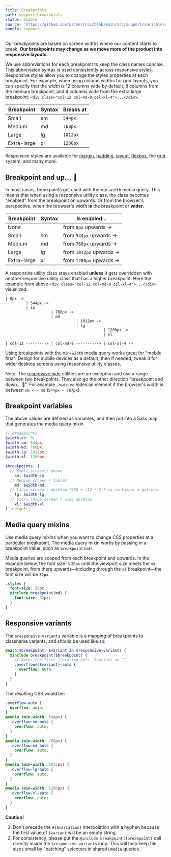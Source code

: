 ```yaml
---
title: Breakpoints
path: support/breakpoints
status: Stable
source: 'https://github.com/primer/css/blob/main/src/support/variables/layout.scss'
bundle: support
---
```


Our breakpoints are based on screen widths where our content starts to break. **Our breakpoints may change as we move more of the product into responsive layouts.**

We use abbreviations for each breakpoint to keep the class names concise. This abbreviated syntax is used consistently across responsive styles. Responsive styles allow you to change the styles properties at each breakpoint. For example, when using column widths for grid layouts, you can specify that the width is 12 columns wide by default, 8 columns from the medium breakpoint, and 4 columns wide from the extra large breakpoint: `<div class="col-12 col-md-8 col-xl-4">...</div>`.

| Breakpoint  | Syntax | Breaks at |
| ----------- | ------ | ----------|
| Small       | sm     | `544px`   |
| Medium      | md     | `768px`   |
| Large       | lg     | `1012px`  |
| Extra-large | xl     | `1280px`  |

Responsive styles are available for [margin](/utilities/margin#responsive-margins), [padding](/utilities/padding#responsive-padding), [layout](/utilities/layout), [flexbox](/utilities/flexbox#responsive-flex-utilities), the [grid](/utilities/grid#responsive-grids) system, and many more.

## Breakpoint and up... 🛫

In most cases, breakpoints get used with the `min-width` media query. This means that when using a responsive utility class, the class becomes "enabled" from the breakpoint on upwards. Or from the browser's perspective, when the browser's width **is** the breakpoint or **wider**.

| Breakpoint  | Syntax | Is enabled...            |
| ----------- | ------ | -------------------------|
| None        |        | from `0px` upwards ->    |
| Small       | sm     | from `544px` upwards ->  |
| Medium      | md     | from `768px` upwards ->  |
| Large       | lg     | from `1012px` upwards -> |
| Extra-large | xl     | from `1280px` upwards -> |

A responsive utility class stays enabled **unless** it gets overridden with another responsive utility class that has a higher breakpoint. Here the example from above `<div class="col-12 col-md-8 col-xl-4">...</div>` visualized:

```
| 0px ->
         | 544px ->
         | sm
                    | 768px ->
                    | md
                               | 1012px ->
                               | lg
                                           | 1280px ->
                                           | xl

| col-12 ---------> | col-md-8 ----------> | col-xl-4 ->
```

Using breakpoints with the `min-width` media query works great for "mobile first". Design for mobile devices as a default, then if needed, tweak it for wider desktop screens using responsive utility classes.

Note: The [responsive hide](/utilities/layout#responsive-hide) utilities are an exception and use a range between two breakpoints. They also go the other direction "breakpoint and down... 🛬". For example `.hide-md` hides an element if the browser's width is between `sm <-> md` (`544px - 767px`).

## Breakpoint variables

The above values are defined as variables, and then put into a Sass map that generates the media query mixin.

```scss
// breakpoints
$width-xs: 0;
$width-sm: 544px;
$width-md: 768px;
$width-lg: 1012px;
$width-xl: 1280px;

$breakpoints: (
  // Small screen / phone
    sm: $width-sm,
  // Medium screen / tablet
    md: $width-md,
  // Large screen / desktop (980 + (12 * 2)) <= container + gutters
    lg: $width-lg,
  // Extra large screen / wide desktop
    xl: $width-xl
) !default;
```

## Media query mixins

Use media query mixins when you want to change CSS properties at a particular breakpoint. The media query mixin works by passing in a breakpoint value, such as `breakpoint(md)`.

Media queries are scoped from each breakpoint and upwards. In the example below, the font size is `28px` until the viewport size meets the `md` breakpoint, from there upwards—including through the `xl` breakpoint—the font size will be `32px`.

```scss
.styles {
  font-size: 28px;
  @include breakpoint(md) {
    font-size: 32px;
  }
}
```

## Responsive variants

The `$responsive-variants` variable is a mapping of breakpoints to classname variants, and should be used like so:

```scss
@each $breakpoint, $variant in $responsive-variants {
  @include breakpoint($breakpoint) {
    // Note: the first iteration gets `$variant == ""`
    .overflow#{$variant}-auto {
      overflow: auto;
    }
  }
}
```

The resulting CSS would be:

```css
.overflow-auto {
  overflow: auto;
}
@media (min-width: 544px) {
  .overflow-sm-auto {
    overflow: auto;
  }
}
@media (min-width: 768px) {
  .overflow-md-auto {
    overflow: auto;
  }
}
@media (min-width: 1012px) {
  .overflow-lg-auto {
    overflow: auto;
  }
}
@media (min-width: 1280px) {
  .overflow-xl-auto {
    overflow: auto;
  }
}
```

**Caution!**

1. Don't precede the `#{$variation}` interpolation with a hyphen because the first value of `$variant` will be an empty string.
1. For consistency, please put the `@include breakpoint($breakpoint)` call directly inside the `$responsive-variants` loop. This will help keep file sizes small by "batching" selectors in shared `@media` queries.

